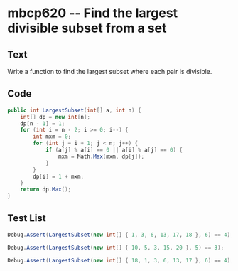 # mbcp620 -- Find the largest divisible subset from a set

## Text

Write a function to find the largest subset where each pair is divisible.

## Code

```csharp
public int LargestSubset(int[] a, int n) {
    int[] dp = new int[n];
    dp[n - 1] = 1; 
    for (int i = n - 2; i >= 0; i--) {
        int mxm = 0;
        for (int j = i + 1; j < n; j++) {
            if (a[j] % a[i] == 0 || a[i] % a[j] == 0) {
                mxm = Math.Max(mxm, dp[j]);
            }
        }
        dp[i] = 1 + mxm;
    }
    return dp.Max();
}
```

## Test List

```csharp
Debug.Assert(LargestSubset(new int[] { 1, 3, 6, 13, 17, 18 }, 6) == 4);
```

```csharp
Debug.Assert(LargestSubset(new int[] { 10, 5, 3, 15, 20 }, 5) == 3);
```

```csharp
Debug.Assert(LargestSubset(new int[] { 18, 1, 3, 6, 13, 17 }, 6) == 4);
```
